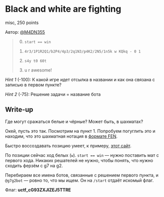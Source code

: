 # Black and white are fighting
misc, 250 points

Автор: [@M4DN355](https://t.me/M4DN355)

> 0. `start == win`
> 
> 1. `4r3/1P1R2Q1/b2P4/4p3/2q1N3/p4K2/2N5/1n5k w KQkq - 0 1`
> 
> 2. `s4y t0 60t`
> 
> 3. u r awesome!

*Hint 1* (-100): К какой игре идет отсылка в названии и как она связана с записью в первом пункте?	

*Hint 2* (-75): Решение задачи = название бота

## Write-up

Где могут сражаться белые и чёрные? Может быть, в шахматах?

Окей, пусть это так. Посмотрим на пункт 1. Попробуем погуглить это и находим, что это шахматная
нотация в [формате FEN](https://ru.wikipedia.org/wiki/%D0%9D%D0%BE%D1%82%D0%B0%D1%86%D0%B8%D1%8F_%D0%A4%D0%BE%D1%80%D1%81%D0%B0%D0%B9%D1%82%D0%B0_%E2%80%94_%D0%AD%D0%B4%D0%B2%D0%B0%D1%80%D0%B4%D1%81%D0%B0).

Быстро воссоздавать позицию умеет, к примеру, [этот сайт](https://chess-samara.ru/tools/editor.html).

По позиции сейчас ход белых (`w`). `start == win` — нужно поставить мат с первого хода. Никаких решателей не нужно,
чтобы понять, что нужно сходить ферзём с g7 на g2.

Перебираем все имена ботов, связанные с решением первого пункта, и `@g7g2bot` — ровно то, что мы ищем. Он на `/start`
отдаёт искомый флаг.

Флаг: **uctf_cG93ZXJlZEJ5TTRE**
